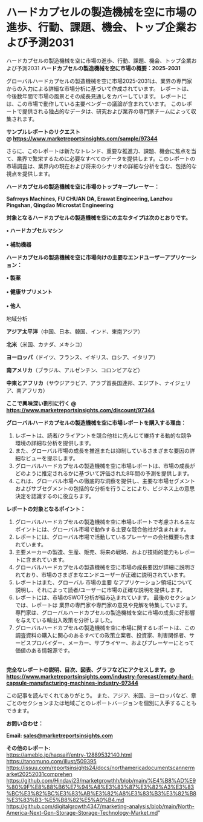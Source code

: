 # ハードカプセルの製造機械を空に市場の進歩、行動、課題、機会、トップ企業および予測2031
ハードカプセルの製造機械を空に市場の進歩、行動、課題、機会、トップ企業および予測2031
<strong><b>ハードカプセルの製造機械を空に市場の概要：2025-2031</b></strong>

グローバルハードカプセルの製造機械を空に市場2025-2031は、業界の専門家からの入力による詳細な市場分析に基づいて作成されています。 レポートは、今後数年間で市場の風景とその成長見通しをカバーしています。 レポートには、この市場で動作している主要ベンダーの議論が含まれています。 このレポートで提供される独占的なデータは、研究および業界の専門家チームによって収集されます。

<strong>サンプルレポートのリクエスト @ <a href=https://www.marketreportsinsights.com/sample/97344>https://www.marketreportsinsights.com/sample/97344</a></strong>

さらに、このレポートは新たなトレンド、重要な推進力、課題、機会に焦点を当て、業界で繁栄するために必要なすべてのデータを提供します。このレポートの市場調査は、業界内の現在および将来のシナリオの詳細な分析を含む、包括的な視点を提供します。

<strong>ハードカプセルの製造機械を空に市場のトップキープレーヤー：</strong>

<strong>Safrroys Machines, FU CHUAN DA, Erawat Engineering, Lanzhou Pingshan, Qingdao Microstat Engineering</strong>

<strong><b>対象となるハードカプセルの製造機械を空にの主なタイプは次のとおりです。</b></strong>

<strong>• ハードカプセルマシン<br><br>• 補助機器</strong>

<strong><b>ハードカプセルの製造機械を空に市場向けの主要なエンドユーザーアプリケーション：</b></strong>

<strong>• 製薬<br><br>• 健康サプリメント<br><br>• 他人</strong>

 地域分析

<strong><b>アジア太平洋</b></strong>（中国、日本、韓国、インド、東南アジア）

<strong><b>北米</b></strong>（米国、カナダ、メキシコ）

<strong><b>ヨーロッパ</b></strong>（ドイツ、フランス、イギリス、ロシア、イタリア）

<strong><b>南アメリカ</b></strong>（ブラジル、アルゼンチン、コロンビアなど）

<strong><b>中東とアフリカ</b></strong>（サウジアラビア、アラブ首長国連邦、エジプト、ナイジェリア、南アフリカ）

<strong>ここで興味深い割引に行く @ <a href=https://www.marketreportsinsights.com/discount/97344>https://www.marketreportsinsights.com/discount/97344</a></strong>

<strong><b>グローバルハードカプセルの製造機械を空に市場レポートを購入する理由：</b></strong>
<ol>
  <li>レポートは、読者/クライアントを競合他社に先んじて維持する動的な競争環境の詳細な分析を提供します。</li>
  <li>また、グローバル市場の成長を推進または抑制しているさまざまな要因の詳細なビューを提示します。</li>
  <li>グローバルハードカプセルの製造機械を空に市場レポートは、市場の成長がどのように推定されるかに基づいて評価された8年間の予測を提供します。</li>
  <li>これは、グローバル市場への徹底的な洞察を提供し、主要な市場セグメントおよびサブセグメントの包括的な分析を行うことにより、ビジネス上の意思決定を認識するのに役立ちます。</li>
</ol>
<strong><b>レポートの対象となるポイント：</b></strong>
<ol>
  <li>グローバルハードカプセルの製造機械を空に市場レポートで考慮される主なポイントには、グローバル市場で動作する主要な競合他社が含まれます。</li>
  <li>レポートには、グローバル市場で活動しているプレーヤーの会社概要も含まれています。</li>
  <li>主要メーカーの製造、生産、販売、将来の戦略、および技術的能力もレポートに含まれています。</li>
  <li>グローバルハードカプセルの製造機械を空に市場の成長要因が詳細に説明されており、市場のさまざまなエンドユーザーが正確に説明されています。</li>
  <li>レポートはまた、グローバル 市場の主要 なアプリケーション領域について説明し、それによって読者/ユーザーに市場の正確な説明を提供します。</li>
  <li>レポートには、市場のSWOT分析が組み込まれています。 最後のセクションでは、レポートは 業界の専門家や専門家の意見や見解を特集しています。 専門家は、グローバルハードカプセルの製造機械を空に市場の成長に好影響を与えている輸出入政策を分析しました。</li>
  <li>グローバルハードカプセルの製造機械を空に市場に関するレポートは、この調査資料の購入に関心のあるすべての政策立案者、投資家、利害関係者、サービスプロバイダー、メーカー、サプライヤー、およびプレーヤーにとって価値のある情報源です。</li>
</ol><br>
<strong>完全なレポートの説明、目次、図表、グラフなどにアクセスします。@ <a href=https://www.marketreportsinsights.com/industry-forecast/empty-hard-capsule-manufacturing-machines-industry-97344>https://www.marketreportsinsights.com/industry-forecast/empty-hard-capsule-manufacturing-machines-industry-97344</a></strong>

この記事を読んでくれてありがとう。 また、アジア、米国、ヨーロッパなど、章ごとのセクションまたは地域ごとのレポートバージョンを個別に入手することもできます。

<strong><b>お問い合わせ：</b></strong>

<strong>Email: </strong><a href=mailto:sales@marketreportsinsights.com><strong>sales@marketreportsinsights.com</strong></a>

<strong>その他のレポート:</strong>
<br>
<a href=https://ameblo.jp/haqsaif/entry-12889532140.html>https://ameblo.jp/haqsaif/entry-12889532140.html</a>
<br>
<a href=https://tanomuno.com/illust/509395>https://tanomuno.com/illust/509395</a>
<br>
<a href=https://issuu.com/reportsinsights24/docs/northamericadocumentscannermarket20252031comprehen>https://issuu.com/reportsinsights24/docs/northamericadocumentscannermarket20252031comprehen</a>
<br>
<a href=https://github.com/Hindavi23/marketgrowthh/blob/main/%E4%B8%AD%E9%80%9F%E8%88%B6%E7%94%A8%E3%83%87%E3%82%A3%E3%83%BC%E3%82%BC%E3%83%AB%E3%82%A8%E3%83%B3%E3%82%B8%E3%83%B3-%E5%B8%82%E5%A0%B4.md>https://github.com/Hindavi23/marketgrowthh/blob/main/%E4%B8%AD%E9%80%9F%E8%88%B6%E7%94%A8%E3%83%87%E3%82%A3%E3%83%BC%E3%82%BC%E3%83%AB%E3%82%A8%E3%83%B3%E3%82%B8%E3%83%B3-%E5%B8%82%E5%A0%B4.md</a>
<br>
<a href=https://github.com/digitalgrowth4347/marketing-analysis/blob/main/North-America-Next-Gen-Storage-Storage-Technology-Market.md>https://github.com/digitalgrowth4347/marketing-analysis/blob/main/North-America-Next-Gen-Storage-Storage-Technology-Market.md</a>"
